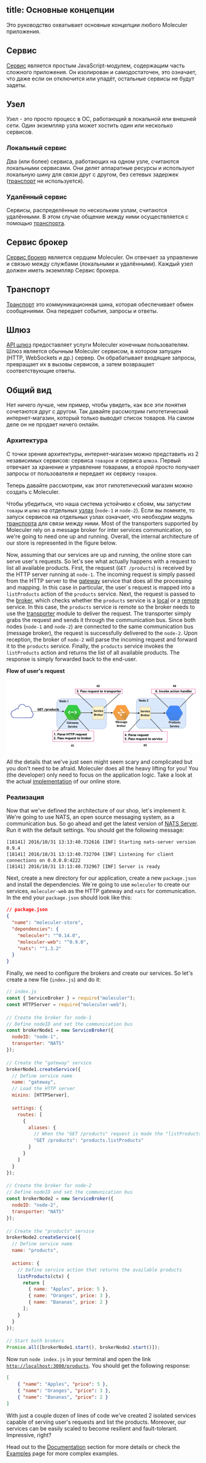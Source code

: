 title: Основные концепции
---

Это руководство охватывает основные концепции любого Moleculer приложения.

## Сервис
[Сервис](services.html) является простым JavaScript-модулем, содержащим часть сложного приложения. Он изолирован и самодостаточен, это означает, что даже если он отключится или упадёт, остальные сервисы не будут задеты.

## Узел
Узел - это просто процесс в ОС, работающий в локальной или внешней сети. Один экземпляр узла может хостить один или несколько сервисов.

### Локальный сервис
Два (или более) сервиса, работающих на одном узле, считаются локальными сервисами. Они делят аппаратные ресурсы и используют локальную шину для связи друг с другом, без сетевых задержек ([транспорт](#Transporter) не используется).

### Удалённый сервис
Сервисы, распределённые по нескольким узлам, считаются удалёнными. В этом случае общение между ними осуществляется с помощью [транспорта](#Transporter).

## Сервис брокер
[Сервис брокер](broker.html) является сердцем Moleculer. Он отвечает за управление и связью между службами (локальными и удалёнными). Каждый узел должен иметь экземпляр Сервис брокера.

## Транспорт
[Транспорт](networking.html) это коммуникационная шина, которая обеспечивает обмен сообщениями. Она передает события, запросы и ответы.

## Шлюз
[API шлюз](moleculer-web.html) предоставляет услуги Moleculer конечным пользователям. Шлюз является обычным Moleculer сервисом, в котором запущен (HTTP, WebSockets и др.) сервер. Он обрабатывает входящие запросы, превращает их в вызовы сервисов, а затем возвращает соответствующие ответы.

## Общий вид
Нет ничего лучше, чем пример, чтобы увидеть, как все эти понятия сочетаются друг с другом. Так давайте рассмотрим гипотетический интернет-магазин, который только выводит список товаров. На самом деле он не продает ничего онлайн.

### Архитектура

С точки зрения архитектуры, интернет-магазин можно представить из 2 независимых сервисов: сервиса `товаров` и сервиса `шлюза`. Первый отвечает за хранение и управление товарами, а второй просто получает запросы от пользователя и передает их сервису `товаров`.

Теперь давайте рассмотрим, как этот гипотетический магазин можно создать с Moleculer.

Чтобы убедиться, что наша система устойчиво к сбоям, мы запустим `товары` и `шлюз` на отдельных [узлах](#Node) (`node-1` и `node-2`). Если вы помните, то запуск сервисов на отдельных узлах означает, что необходим модуль [транспорта](#Transporter) для связи между ними. Most of the transporters supported by Moleculer rely on a message broker for inter services communication, so we're going to need one up and running. Overall, the internal architecture of our store is represented in the figure below.

Now, assuming that our services are up and running, the online store can serve user's requests. So let's see what actually happens with a request to list all available products. First, the request (`GET /products`) is received by the HTTP server running at `node-1`. The incoming request is simply passed from the HTTP server to the [gateway](#Gateway) service that does all the processing and mapping. In this case in particular, the user´s request is mapped into a `listProducts` action of the `products` service.  Next, the request is passed to the [broker](#Service-Broker), which checks whether the `products` service is a [local](#Local-Services) or a [remote](#Remote-Services) service. In this case, the `products` service is remote so the broker needs to use the [transporter](#Transporter) module to deliver the request. The transporter simply grabs the request and sends it through the communication bus. Since both nodes (`node-1` and `node-2`) are connected to the same communication bus (message broker), the request is successfully delivered to the `node-2`. Upon reception, the broker of `node-2` will parse the incoming request and forward it to the `products` service. Finally, the `products` service invokes the `listProducts` action and returns the list of all available products. The response is simply forwarded back to the end-user.

**Flow of user's request**
<div align="center">
    <img src="assets/overview.svg" alt="Описание архитектуры" />
</div>

All the details that we've just seen might seem scary and complicated but you don't need to be afraid. Moleculer does all the heavy lifting for you! You (the developer) only need to focus on the application logic. Take a look at the actual [implementation](#Implementation) of our online store.

### Реализация
Now that we've defined the architecture of our shop, let's implement it. We're going to use NATS, an open source messaging system, as a communication bus. So go ahead and get the latest version of [NATS Server](https://nats.io/download/nats-io/nats-server/). Run it with the default settings. You should get the following message:

```
[18141] 2016/10/31 13:13:40.732616 [INF] Starting nats-server version 0.9.4
[18141] 2016/10/31 13:13:40.732704 [INF] Listening for client connections on 0.0.0.0:4222
[18141] 2016/10/31 13:13:40.732967 [INF] Server is ready
```

Next, create a new directory for our application, create a new `package.json` and install the dependencies. We´re going to use `moleculer` to create our services, `moleculer-web` as the HTTP gateway and `nats` for communication. In the end your `package.json` should look like this:

```json
// package.json
{
  "name": "moleculer-store",
  "dependencies": {
    "moleculer": "^0.14.0",
    "moleculer-web": "^0.9.0",
    "nats": "^1.3.2"
  }
}
```

Finally, we need to configure the brokers and create our services. So let's create a new file (`index.js`) and do it:
```javascript
// index.js
const { ServiceBroker } = require("moleculer");
const HTTPServer = require("moleculer-web");

// Create the broker for node-1
// Define nodeID and set the communication bus
const brokerNode1 = new ServiceBroker({
  nodeID: "node-1",
  transporter: "NATS"
});

// Create the "gateway" service
brokerNode1.createService({
  // Define service name
  name: "gateway",
  // Load the HTTP server
  mixins: [HTTPServer],

  settings: {
    routes: [
      {
        aliases: {
          // When the "GET /products" request is made the "listProducts" action of "products" service is executed
          "GET /products": "products.listProducts"
        }
      }
    ]
  }
});

// Create the broker for node-2
// Define nodeID and set the communication bus
const brokerNode2 = new ServiceBroker({
  nodeID: "node-2",
  transporter: "NATS"
});

// Create the "products" service
brokerNode2.createService({
  // Define service name
  name: "products",

  actions: {
    // Define service action that returns the available products
    listProducts(ctx) {
      return [
        { name: "Apples", price: 5 },
        { name: "Oranges", price: 3 },
        { name: "Bananas", price: 2 }
      ];
    }
  }
});

// Start both brokers
Promise.all([brokerNode1.start(), brokerNode2.start()]);
```
Now run `node index.js` in your terminal and open the link [`http://localhost:3000/products`](http://localhost:3000/products). You should get the following response:
```json
[
    { "name": "Apples", "price": 5 },
    { "name": "Oranges", "price": 3 },
    { "name": "Bananas", "price": 2 }
]
```

With just a couple dozen of lines of code we've created 2 isolated services capable of serving user's requests and list the products. Moreover, our services can be easily scaled to become resilient and fault-tolerant. Impressive, right?

Head out to the [Documentation](broker.html) section for more details or check the [Examples](examples.html) page for more complex examples.